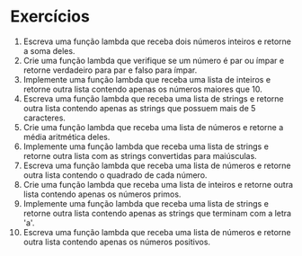 # Exercícios

1. Escreva uma função lambda que receba dois números inteiros e retorne a soma deles.
2. Crie uma função lambda que verifique se um número é par ou ímpar e retorne verdadeiro para par e falso para ímpar.
3. Implemente uma função lambda que receba uma lista de inteiros e retorne outra lista contendo apenas os números maiores que 10.
4. Escreva uma função lambda que receba uma lista de strings e retorne outra lista contendo apenas as strings que possuem mais de 5 caracteres.
5. Crie uma função lambda que receba uma lista de números e retorne a média aritmética deles.
6. Implemente uma função lambda que receba uma lista de strings e retorne outra lista com as strings convertidas para maiúsculas.
7. Escreva uma função lambda que receba uma lista de números e retorne outra lista contendo o quadrado de cada número.
8. Crie uma função lambda que receba uma lista de inteiros e retorne outra lista contendo apenas os números primos.
9. Implemente uma função lambda que receba uma lista de strings e retorne outra lista contendo apenas as strings que terminam com a letra 'a'.
10. Escreva uma função lambda que receba uma lista de números e retorne outra lista contendo apenas os números positivos.
